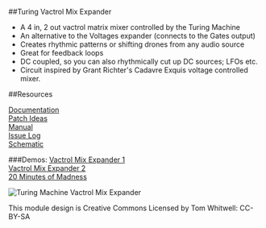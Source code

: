##Turing Vactrol Mix Expander   

- A 4 in, 2 out  vactrol matrix mixer controlled by the Turing Machine  
- An alternative to the Voltages expander (connects to the Gates output) 
- Creates rhythmic patterns or shifting drones from any audio source 
- Great for feedback loops  
- DC coupled, so you can also rhythmically cut up DC sources; LFOs etc. 
- Circuit inspired by Grant Richter's Cadavre Exquis voltage controlled mixer.  

##Resources  

[Documentation](https://github.com/TomWhitwell/TuringMixExpander/wiki)   
[Patch Ideas](https://github.com/TomWhitwell/TuringMixExpander/wiki/Patch-Recipes)  
[Manual](https://github.com/TomWhitwell/TuringMixExpander/wiki/How-to-use-the-module)  
[Issue Log](https://github.com/TomWhitwell/TuringMixExpander/issues)   
[Schematic](https://github.com/TomWhitwell/TuringMixExpander/wiki/Schematics)  

###Demos: 
[Vactrol Mix Expander 1](https://soundcloud.com/musicthing/random-looping-vactrol-mixer)  
[Vactrol Mix Expander 2](https://soundcloud.com/musicthing/exquisite-corpse-2)  
[20 Minutes of Madness](https://soundcloud.com/musicthing/radio-music-20-minutes-of-madness)  

![Turing Machine Vactrol Mix Expander](https://farm6.staticflickr.com/5452/8877172227_30965980ba.jpg)  

This module design is Creative Commons Licensed by Tom Whitwell: CC-BY-SA   
